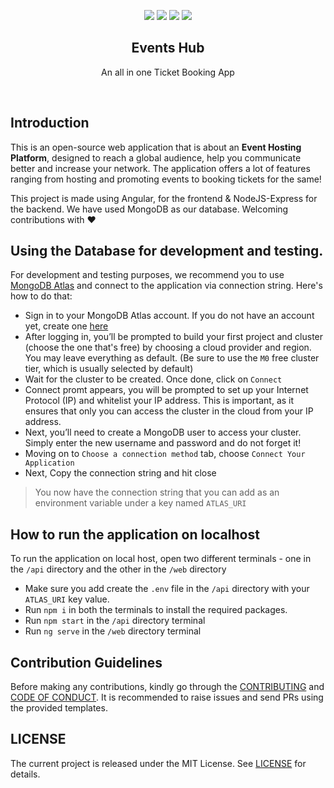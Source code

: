 <p align="center">
<img src="https://img.shields.io/badge/Hacktoberfest-Friendly-blueviolet?style=for-the-badge">
<img src="https://img.shields.io/github/issues-pr/mindwebs/Events_Hub?label=Pull%20Requests&style=for-the-badge">
<img src="https://img.shields.io/github/issues/mindwebs/Events_Hub?color=db0000&label=Issues&style=for-the-badge">
<img src="https://img.shields.io/github/contributors/mindwebs/Events_Hub?color=blue&style=for-the-badge">
</p>

<h2 align="center">Events Hub</h2>
<p align="center">An all in one Ticket Booking App</p>

<br />

## Introduction
This is an open-source web application that is about an **Event Hosting Platform**, designed to reach a global audience, help you communicate better and increase your network. The application offers a lot of features ranging from hosting and promoting events to booking tickets for the same!

This project is made using Angular, for the frontend & NodeJS-Express for the backend. We have used MongoDB as our database.
Welcoming contributions with :heart:

## Using the Database for development and testing.
For development and testing purposes, we recommend you to use [MongoDB Atlas](https://www.mongodb.com/cloud/atlas) and connect to the application via connection string. Here's how to do that:
- Sign in to your MongoDB Atlas account. If you do not have an account yet, create one [here](https://www.mongodb.com/cloud/atlas/register)
- After logging in, you’ll be prompted to build your first project and cluster (choose the one that's free) by choosing a cloud provider and region. You may leave everything as default. (Be sure to use the `M0` free cluster tier, which is usually selected by default)
- Wait for the cluster to be created. Once done, click on `Connect`
- Connect promt appears, you will be prompted to set up your Internet Protocol (IP) and whitelist your IP address. This is important, as it ensures that only you can access the cluster in the cloud from your IP address.
- Next, you’ll need to create a MongoDB user to access your cluster. Simply enter the new username and password and do not forget it!
- Moving on to `Choose a connection method` tab, choose `Connect Your Application`
- Next, Copy the connection string and hit close
> You now have the connection string that you can add as an environment variable under a key named `ATLAS_URI`

## How to run the application on localhost
To run the application on local host, open two different terminals - one in the `/api` directory and the other in the `/web` directory
- Make sure you add create the `.env` file in the `/api` directory with your `ATLAS_URI` key value.
- Run `npm i` in both the terminals to install the required packages.
- Run `npm start` in the `/api` directory terminal
- Run `ng serve` in the `/web` directory terminal

## Contribution Guidelines
Before making any contributions, kindly go through the [CONTRIBUTING](https://github.com/mindwebs/Events_Hub/blob/master/CONTRIBUTING.md) and [CODE OF CONDUCT](https://github.com/mindwebs/Events_Hub/blob/master/CODE_OF_CONDUCT.md).
It is recommended to raise issues and send PRs using the provided templates.

## LICENSE
The current project is released under the MIT License. See [LICENSE](https://github.com//mindwebs/Events_Hub/blob/master/LICENSE) for details.
